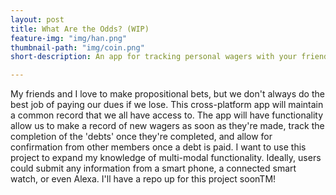 ```yaml
---
layout: post
title: What Are the Odds? (WIP)
feature-img: "img/han.png"
thumbnail-path: "img/coin.png"
short-description: An app for tracking personal wagers with your friends

---
```

My friends and I love to make propositional bets, but we don't always do the best job of paying our dues if we lose. This cross-platform app will maintain a common record that we all have access to. The app will have functionality allow us to make a record of new wagers as soon as they're made, track the completion of the 'debts' once they're completed, and allow for confirmation from other members once a debt is paid. I want to use this project to expand my knowledge of multi-modal functionality. Ideally, users could submit any information from a smart phone, a connected smart watch, or even Alexa. I'll have a repo up for this project soonTM!
